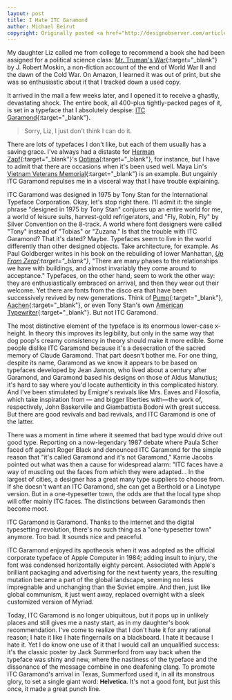 ```yaml
---
layout: post
title: I Hate ITC Garamond
author: Michael Beirut
copyright: Originally posted <a href="http://designobserver.com/article.php?id=2577" target="_blank">here.</a>
---
```

My daughter Liz called me from college to recommend a book she had been assigned for a political science class: [Mr. Truman's War][1]{:target="_blank"} by J. Robert Moskin, a non-fiction account of the end of World War II and the dawn of the Cold War. On Amazon, I learned it was out of print, but she was so enthusiastic about it that I tracked down a used copy.

It arrived in the mail a few weeks later, and I opened it to receive a ghastly, devastating shock. The entire book, all 400-plus tightly-packed pages of it, is set in a typeface that I absolutely despise: [ITC Garamond][2]{:target="_blank"}.

> Sorry, Liz, I just don't think I can do it.

There are lots of typefaces I don't like, but each of them usually has a saving grace. I've always had a distaste for [Herman Zapf][3]{:target="_blank"}'s [Optima][4]{:target="_blank"}, for instance, but I have to admit that there are occasions when it's been used well. Maya Lin's [Vietnam Veterans Memorial][5]{:target="_blank"} is an example. But ungainly ITC Garamond repulses me in a visceral way that I have trouble explaining.

ITC Garamond was designed in 1975 by Tony Stan for the International Typeface Corporation. Okay, let's stop right there. I'll admit it: the single phrase "designed in 1975 by Tony Stan" conjures up an entire world for me, a world of leisure suits, harvest-gold refrigerators, and "Fly, Robin, Fly" by Silver Convention on the 8-track. A world where font designers were called "Tony" instead of "Tobias" or "Zuzana." Is that the trouble with ITC Garamond? That it's dated? Maybe. Typefaces seem to live in the world differently than other designed objects. Take architecture, for example. As Paul Goldberger writes in his book on the rebuilding of lower Manhattan, *[Up From Zero][6]{:target="_blank"}*, "There are many phases to the relationships we have with buildings, and almost invariably they come around to acceptance." Typefaces, on the other hand, seem to work the other way: they are enthusiastically embraced on arrival, and then they wear out their welcome. Yet there are fonts from the disco era that have been successively revived by new generations. Think of [Pump][7]{:target="_blank"}, [Aachen][8]{:target="_blank"}, or even Tony Stan's own [American Typewriter][9]{:target="_blank"}. But not ITC Garamond.

The most distinctive element of the typeface is its enormous lower-case x-height. In theory this improves its legibility, but only in the same way that dog poop's creamy consistency in theory should make it more edible. Some people dislike ITC Garamond because it's a desecration of the sacred memory of Claude Garamond. That part doesn't bother me. For one thing, despite its name, Garamond as we know it appears to be based on typefaces developed by Jean Jannon, who lived about a century after Garamond, and Garamond based his designs on those of Aldus Manutius; it's hard to say where you'd locate authenticity in this complicated history. And I've been stimulated by Emigre's revivals like Mrs. Eaves and Filosofia, which take inspiration from — and bigger liberties with—the work of, respectively, John Baskerville and Giambattista Bodoni with great success. But there are good revivals and bad revivals, and ITC Garamond is one of the latter. 

There was a moment in time where it seemed that bad type would drive out good type. Reporting on a now-legendary 1987 debate where Paula Scher faced off against Roger Black and denounced ITC Garamond for the simple reason that "it's called Garamond and it's not Garamond," Karrie Jacobs pointed out what was then a cause for widespread alarm: "ITC faces have a way of muscling out the faces from which they were adapted... In the largest of cities, a designer has a great many type suppliers to choose from. If she doesn't want an ITC Garamond, she can get a Berthold or a Linotype version. But in a one-typesetter town, the odds are that the local type shop will offer mainly ITC faces. The distinctions between Garamonds then become moot.

ITC Garamond is Garamond. Thanks to the internet and the digital typesetting revolution, there's no such thing as a "one-typesetter town" anymore. Too bad. It sounds nice and peaceful.

ITC Garamond enjoyed its apotheosis when it was adopted as the official corporate typeface of Apple Computer in 1984; adding insult to injury, the font was condensed horizontally eighty percent. Associated with Apple's brilliant packaging and advertising for the next twenty years, the resulting mutation became a part of the global landscape, seeming no less impregnable and unchanging than the Soviet empire. And then, just like global communism, it just went away, replaced overnight with a sleek customized version of Myriad. 

Today, ITC Garamond is no longer ubiquitous, but it pops up in unlikely places and still gives me a nasty start, as in my daughter's book recommendation. I've come to realize that I don't hate it for any rational reason; I hate it like I hate fingernails on a blackboard. I hate it because I hate it. Yet I do know one use of it that I would call an unqualified success: it's the classic poster by Jack Summerford from way back when the typeface was shiny and new, where the nastiness of the typeface and the dissonance of the message combine in one deafening clang. To promote ITC Garamond's arrival in Texas, Summerford used it, in all its monstrous glory, to set a single giant word: <span style="font-family: Helvetica, Arial, Georgia, serif; font-weight: bold;">Helvetica</span>. It's not a good font, but just this once, it made a great punch line.

[comment]: <> (Helvetica in Garamond SVG)
<svg xmlns="http://www.w3.org/2000/svg" viewBox="0 0 263.85 49.2">
  <title>Helvetica</title>
  <path d="M0,48.27l0-.79a7.45,7.45,0,0,1,2.83-.86A12.8,12.8,0,0,0,6.1,46a2,2,0,0,0,1-1,6.11,6.11,0,0,0,.5-2.41L7.5,39.87l0-2.51L7.46,34.41q0-1.83.11-4.58T7.68,26.9V17.09q0-2.33.11-5T7.9,8.29A22.86,22.86,0,0,0,7.75,4.7,1.12,1.12,0,0,0,7.21,4a9.94,9.94,0,0,0-2.58-.4Q2.94,3.45,2.3,3.34a1.66,1.66,0,0,1-.18-0.65q0-.29,0-0.68Q3,1.94,3.48,1.94L6.85,2q3.59,0,7.61-.29,2-.14,6-0.25a2.82,2.82,0,0,1,.07.61,0.85,0.85,0,0,1-.16.56,0.9,0.9,0,0,1-.56.27q-4.7.4-5.54,1.17T13.39,8q0,5.81.18,12l0.14,3.37a33.47,33.47,0,0,0,4.67.36l1.44,0.07,5.28-.07,3.48,0.11,9.12-.29a11.45,11.45,0,0,0,2-.14q0.22-6.22.22-12.05a45.4,45.4,0,0,0-.25-6.62,1.23,1.23,0,0,0-.5-0.82Q39,3.77,35.46,3.3q-0.61-.07-1.15-0.18a4,4,0,0,1-.18-1.25,14.45,14.45,0,0,1,1.54-.18L38,1.81Q41.31,2,44.61,2q2.12,0,7-.36a6.76,6.76,0,0,1-.18,1.29,11.21,11.21,0,0,1-3.27.68,6.76,6.76,0,0,0-2,.4,2.43,2.43,0,0,0-.68,2q0,0.36,0,.79,0,1.29,0,1.69v4.13l0,2.58-0.07,3.34,0,6.24-0.07,5.89q0,1.76.11,5.49l0,4.85A10,10,0,0,0,46,44.5a1.32,1.32,0,0,0,.72.72l2.91,0.65a8.83,8.83,0,0,1,2.57.88,1,1,0,0,1,.41.81L52.47,48l-0.18,0a2,2,0,0,1-.47-0.07,45.53,45.53,0,0,0-8.22-.72q-3.37,0-4.79.11t-5.9.79a5,5,0,0,1-.07-0.68,4.34,4.34,0,0,1,.07-0.68,9.24,9.24,0,0,1,3.52-.9,4.72,4.72,0,0,0,2.84-1.15,2.5,2.5,0,0,0,.68-1.9l0-5.17Q40,35.31,40,35.1q0-3.05-.11-8.9a0.75,0.75,0,0,0-.39-0.61q-1-.32-9.55.14-1.72.11-2.58,0.11t-3.61-.09Q21,25.66,18.7,25.66q-1.26,0-2.12,0l-1.83,0a1.53,1.53,0,0,0-1.13.32,1.74,1.74,0,0,0-.31,1.18l0,2.51q0,0.61-.18,6.78,0,1.26,0,2.08a37.27,37.27,0,0,0,.36,6.53,1.58,1.58,0,0,0,.65,1,14.59,14.59,0,0,0,2.8.75,19.35,19.35,0,0,1,2.51.68L19.67,48a0.34,0.34,0,0,1-.14.29,0.93,0.93,0,0,1-.61.18l-0.68,0-1.54-.05q-1.83,0-4.56-.25Q10.37,48,9,48q-2.3,0-7.36.25Q0.68,48.27,0,48.27Z"/>
  <path d="M82.9,28.75l-14.39.1H65.78q-1.65,0-3.37.15a6.31,6.31,0,0,0-.32,1.47l0,0.36v0.36l0,1.76a14,14,0,0,0,1.38,5.37,10.66,10.66,0,0,0,3.95,4.84,12.16,12.16,0,0,0,6.41,1.78,13.19,13.19,0,0,0,3.27-.5,16.56,16.56,0,0,0,3.45-1.83l2.58-2.12,0.22,1.44a4.35,4.35,0,0,1,0,.54A15.75,15.75,0,0,1,79.21,46a19.52,19.52,0,0,1-5,2.26,17.56,17.56,0,0,1-4,.32,12.87,12.87,0,0,1-5-1,12.23,12.23,0,0,1-5.76-5.08A16.21,16.21,0,0,1,57.28,34,18.19,18.19,0,0,1,57.87,30,21.32,21.32,0,0,1,60,24.69a10.34,10.34,0,0,1,2.55-3.12,16.85,16.85,0,0,1,3.77-2.4,14,14,0,0,1,5.42-1,10.64,10.64,0,0,1,9.74,5.38,9.75,9.75,0,0,1,1.42,4.67v0.5Zm-20-1.29h1.69q1.83,0,10.91-.57a4.54,4.54,0,0,0,1.76-.29,1.91,1.91,0,0,0,.65-1.22,5.73,5.73,0,0,0-.72-2.53A5,5,0,0,0,75,20.65a7.43,7.43,0,0,0-3.46-.77A8.14,8.14,0,0,0,64.82,23,7.22,7.22,0,0,0,62.88,27.46Z"/>
  <path d="M87,3.23V2.44l2.23-.68Q91,1.19,94.52,0h1.7V2q0,29.49-.18,35.16-0.11,3.34-.11,3.56,0,4,.32,4.49,0.43,0.65,2.64.9a9.14,9.14,0,0,1,2.6.5,0.51,0.51,0,0,1,.29.5,0.77,0.77,0,0,1-.16.56,0.84,0.84,0,0,1-.59.16l-3.77-.12-4.7-.16-6,.29a1.15,1.15,0,0,1-.86-0.22,0.64,0.64,0,0,1-.22-0.52,0.61,0.61,0,0,1,.23-0.53A13.12,13.12,0,0,1,88.27,46,9.38,9.38,0,0,0,91,45.31a1.81,1.81,0,0,0,.45-1.2q0.14-1.29.14-7.29l0-8.25L91.62,20l0-8.54,0.11-4.2a3.21,3.21,0,0,0-.39-1.81,4,4,0,0,0-1.69-1.09Q87.68,3.59,87,3.23Z"/>
  <path d="M101.53,19.17q4,0,7,.29,2.12,0,3.09-.07l0.86,0,4,0q0.82,0.14,1.33.18a0.79,0.79,0,0,1,.39.39,1.58,1.58,0,0,1-.22.75,5.58,5.58,0,0,1-1.26.21,26.43,26.43,0,0,0-4.52.81,0.48,0.48,0,0,0-.25.35,2.92,2.92,0,0,0,.36,1.1l0.32,0.86,3.6,8.62q2.41,5.93,4.46,10,1.4-2.66,2.58-5.5t3.47-8.95A33.53,33.53,0,0,0,127.94,24a4.19,4.19,0,0,0,.11-0.86,1.47,1.47,0,0,0-.48-0.95,3.52,3.52,0,0,0-1.63-.84l-3.27-.54a1.76,1.76,0,0,1-.47-0.4V20.1a4,4,0,0,1,0-.47,11.39,11.39,0,0,1,1.26-.11l4.23,0q0.43,0,2-.11,5.71,0,6.85.11a0.79,0.79,0,0,1,.4.43,1.53,1.53,0,0,1-.22.72L135.7,21l-0.68.07q-3.08.29-3.8,0.86-0.54.39-1.69,3.67-0.54,1.62-1.58,4.1l-1.86,4.53-0.86,2.12L119.67,49.2h-1.1a19,19,0,0,0-.79-1.8l-2.73-5.79-6.42-15.06a29.91,29.91,0,0,0-2.33-4.74,22.67,22.67,0,0,0-4.59-1.51,2.75,2.75,0,0,1-.22-0.83Z"/>
  <path d="M163.4,28.75l-14.39.1h-2.73q-1.65,0-3.37.15a6.31,6.31,0,0,0-.32,1.47l0,0.36v0.36l0,1.76A14,14,0,0,0,144,38.31a10.66,10.66,0,0,0,3.95,4.84,12.16,12.16,0,0,0,6.41,1.78,13.18,13.18,0,0,0,3.27-.5A16.53,16.53,0,0,0,161,42.6l2.58-2.12,0.22,1.44a4.45,4.45,0,0,1,0,.54A15.75,15.75,0,0,1,159.71,46a19.52,19.52,0,0,1-5,2.26,17.55,17.55,0,0,1-4,.32,12.87,12.87,0,0,1-5-1,12.24,12.24,0,0,1-5.76-5.08,16.21,16.21,0,0,1-2.1-8.49,18.23,18.23,0,0,1,.59-4.06,21.3,21.3,0,0,1,2.14-5.28,10.33,10.33,0,0,1,2.55-3.12,16.84,16.84,0,0,1,3.77-2.4,14,14,0,0,1,5.42-1A10.64,10.64,0,0,1,162,23.58a9.74,9.74,0,0,1,1.42,4.67v0.5Zm-20-1.29h1.69q1.83,0,10.91-.57a4.55,4.55,0,0,0,1.76-.29,1.91,1.91,0,0,0,.65-1.22,5.73,5.73,0,0,0-.72-2.53,5,5,0,0,0-2.21-2.19,7.43,7.43,0,0,0-3.46-.77A8.14,8.14,0,0,0,145.31,23,7.22,7.22,0,0,0,143.38,27.46Z"/>
  <path d="M175.85,12.24l1.11,0,0.14,3.41L177,20.1l0.86,0q0.93,0,3.55-.14,1.69-.11,3.23-0.11l2.15,0q0.07,0.72.07,1.15a7.91,7.91,0,0,1-.22,1.47h-0.61l-5.56.18-2.76.07-0.65.07a6.81,6.81,0,0,0-.29,2.08l0.11,5.38-0.07,9.47q0,3.73,1,5a3.26,3.26,0,0,0,2.8,1.26,19.93,19.93,0,0,0,3.52-.57,6.3,6.3,0,0,0,2.12-1.18h0.32a0.68,0.68,0,0,1,.72.72l0,0.25a9.32,9.32,0,0,1-3.54,2.46,15,15,0,0,1-5.29.77,6.53,6.53,0,0,1-3.86-1.08,4.77,4.77,0,0,1-2-2.55,29.14,29.14,0,0,1-.43-6.42l0.14-8.08,0-3.88V25q0-1-.07-2l-0.61,0-2.94.11-0.29,0a0.85,0.85,0,0,1-.59-0.18,0.56,0.56,0,0,1-.2-0.43,1,1,0,0,1,.27-0.7A6.64,6.64,0,0,1,169.5,21a8.45,8.45,0,0,0,2.17-1.49,11.8,11.8,0,0,0,2.1-2.42A21.23,21.23,0,0,0,175,14.32Q175.57,12.85,175.85,12.24Z"/>
  <path d="M189.1,22.22l0-1.06q2.33-.68,2.51-0.79a11.75,11.75,0,0,0,2.71-1.76,12.2,12.2,0,0,0,2.39-2.67,4.45,4.45,0,0,1,.68-0.07l0.43,0q0.14,1.72.14,2.51,0,0.18-.07,1.62v1.9l0,10.34-0.11,10.95a2.68,2.68,0,0,0,.43,1.85A7,7,0,0,0,201,46.22a21.94,21.94,0,0,1,2.15.68,1.12,1.12,0,0,1,.11.43,1.18,1.18,0,0,1-.18.54q-1.4,0-3.59-.18-3-.25-3.95-0.25l-5.74.18a19.22,19.22,0,0,0-2.08.18,2.48,2.48,0,0,1-.57-0.11,0.78,0.78,0,0,1-.18-0.43,0.9,0.9,0,0,1,.68-0.79q0.14-.07,3.66-0.82a2.33,2.33,0,0,0,1.51-.72,3.8,3.8,0,0,0,.61-2.4q0.07-2.76.07-15.12a12.67,12.67,0,0,0-.21-3.08,2.73,2.73,0,0,0-1-1A10.45,10.45,0,0,0,189.1,22.22Z"/>
  <path id="svg__dot" d="M192.11,3.59a2.72,2.72,0,0,1,.92-2,3.1,3.1,0,0,1,2.21-.86,3.26,3.26,0,0,1,2.33,1,2.87,2.87,0,0,1,1,2.08,2.93,2.93,0,0,1-1,2.1,3.23,3.23,0,0,1-2.33,1,3,3,0,0,1-2.23-.9A3.16,3.16,0,0,1,192.11,3.59Z"/>
  <path d="M232.52,41.13l0,2.33A17.27,17.27,0,0,1,227,47.62a16,16,0,0,1-6.42,1.18,13,13,0,0,1-7.25-2.1,13.55,13.55,0,0,1-5-5.94,18.15,18.15,0,0,1-1.74-7.54,15,15,0,0,1,2.1-7.66,13.52,13.52,0,0,1,5.56-5.38,19,19,0,0,1,8.7-1.78q5,0,7.64,1.72a3,3,0,0,1,1.47,2.58,2.58,2.58,0,0,1-.75,1.9,2.62,2.62,0,0,1-1.94.75q-1.8,0-3.95-2.23a9.11,9.11,0,0,0-2.4-1.88,5.46,5.46,0,0,0-2.4-.52,6.56,6.56,0,0,0-5.31,2.62,14.66,14.66,0,0,0-2.94,9.37q0,5.81,3,9.26a9.1,9.1,0,0,0,7,3.45,12.7,12.7,0,0,0,5-.92A20.76,20.76,0,0,0,232.52,41.13Z"/>
  <path d="M263.64,42.82a1.9,1.9,0,0,1,.21.68,4.62,4.62,0,0,1-.86,1.9A7.72,7.72,0,0,1,260.52,48a4.46,4.46,0,0,1-2.37.54A4.71,4.71,0,0,1,254.27,47a6.72,6.72,0,0,1-1.11-3.34l-4,2.8A16.54,16.54,0,0,1,245.91,48a17.33,17.33,0,0,1-4.31.47,3.83,3.83,0,0,1-2.89-1.09,3.88,3.88,0,0,1-1.06-2.82q0-2.48,3-5.92A22.28,22.28,0,0,1,249,33q3.67-1.54,4.5-2,0.07-1.18.07-2.58,0-4.56-1.28-6.17a4.39,4.39,0,0,0-3.65-1.61,6.85,6.85,0,0,0-4.64,1.94q-1.33,1.22-2,4.59a7.61,7.61,0,0,1-.83,2,5,5,0,0,1-2.48,1,2.39,2.39,0,0,1-1.44-.47,0.71,0.71,0,0,1-.36-0.57q0-.93,2-4.22a13.18,13.18,0,0,1,5-4.92,11.55,11.55,0,0,1,5.29-1.63,14.15,14.15,0,0,1,4.59.56,6.65,6.65,0,0,1,4.06,5q0.14,0.79.14,5.63l-0.11,5.71,0,4.16q0,0.83,0,1.4,0,1,0,1.54a2.65,2.65,0,0,0,.68,1.9,2.15,2.15,0,0,0,1.62.72,2.81,2.81,0,0,0,2.33-1.36l0.43-.57A3.38,3.38,0,0,1,263.64,42.82Zm-10.52-1q0.25-4.56.25-6.42,0-1-.11-2.62a24.75,24.75,0,0,0-5.11,2.62,15.14,15.14,0,0,0-4.29,4.06,5.52,5.52,0,0,0-1.15,3.12,3.13,3.13,0,0,0,1,2.33,3.29,3.29,0,0,0,2.39.93,6.31,6.31,0,0,0,2.7-.79A18,18,0,0,0,253.12,41.77Z"/>
</svg>



[1]: http://www.amazon.com/exec/obidos/ASIN/0517304295
[2]: http://www.itcfonts.com/fonts/detail.asp?nCo=AFMT&PID=ITC6214
[3]: http://www.identifont.com/show?14C
[4]: http://www.identifont.com/show?T9
[5]: http://www.nps.gov/vive/memorial/wall.htm
[6]: http://www.amazon.com/exec/obidos/ASIN/1400060176/
[7]: http://corporate.gettyimages.com/marketing/Taxi03Gallery/en-us/index.html
[8]: http://corporate.gettyimages.com/marketing/taxi/Taxi02Gallery/en-us/index.html
[9]: http://designobserver.com/entry.html?entry=1637